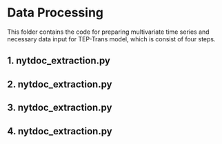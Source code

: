 # Data Processing

This folder contains the code for preparing multivariate time series and necessary data input for TEP-Trans model, which is consist of four steps.

## 1. nytdoc_extraction.py

## 2. nytdoc_extraction.py

## 3. nytdoc_extraction.py

## 4. nytdoc_extraction.py

